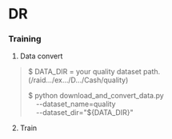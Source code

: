 # DR

### Training

1. Data convert  
 
> $ DATA_DIR = your quality dataset path. (/raid.../ex.../D.../Cash/quality)
> 
> $ python download_and_convert_data.py \
>      --dataset_name=quality \
>      --dataset_dir="${DATA_DIR}"

2. Train
     
